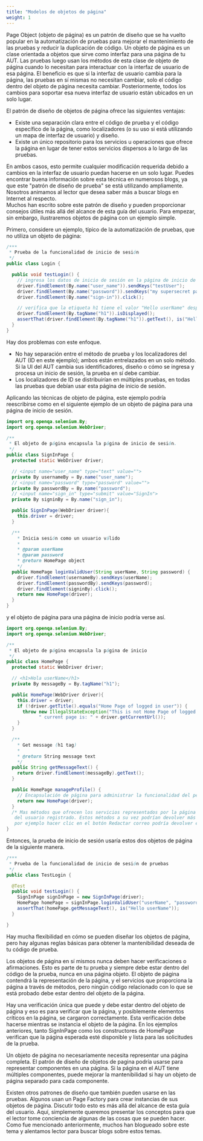 ```yaml
---
title: "Modelos de objetos de página"
weight: 1
---
```


Page Object (objeto de página) es un patrón de diseño que se ha vuelto popular en 
la automatización de pruebas para mejorar el mantenimiento de 
las pruebas y reducir la duplicación de código. Un objeto de 
página es un clase orientada a objetos que sirve como interfaz 
para una página de tu AUT. Las pruebas luego usan los 
métodos de esta clase de objeto de página cuando lo necesitan 
para interactuar con la interfaz de usuario de esa página. El 
beneficio es que si la interfaz de usuario cambia para la 
página, las pruebas en sí mismas no necesitan cambiar, solo el 
código dentro del objeto de página necesita cambiar. 
Posteriormente, todos los cambios para soportar esa nueva 
interfaz de usuario están ubicados en un solo lugar. 

El patrón de diseño de objetos de página ofrece las siguientes 
ventajas: 

* Existe una separación clara entre el código de prueba y el 
código específico de la página, como localizadores (o su uso si 
está utilizando un mapa de interfaz de usuario) y diseño. 
* Existe un único repositorio para los servicios u operaciones que 
ofrece la página en lugar de tener estos servicios dispersos a 
lo largo de las pruebas. 

En ambos casos, esto permite cualquier modificación requerida 
debido a cambios en la interfaz de usuario puedan hacerse en 
un solo lugar. Puedes encontrar buena información sobre esta 
técnica en numerosos blogs, ya que este "patrón de diseño de 
prueba" se está utilizando ampliamente. Nosotros animamos al 
lector que desea saber más a buscar blogs en Internet al respecto.  
Muchos han escrito sobre este patrón de diseño y 
pueden proporcionar consejos útiles más allá del alcance de esta 
guía del usuario. Para empezar, sin embargo, ilustraremos 
objetos de página con un ejemplo simple. 

Primero, considere un ejemplo, típico de la automatización de 
pruebas, que no utiliza un objeto de página:

```java
/***
 * Prueba de la funcionalidad de inicio de sesión
 */
public class Login {

  public void testLogin() {
    // ingresa los datos de inicio de sesión en la página de inicio de sesión
    driver.findElement(By.name("user_name")).sendKeys("testUser");
    driver.findElement(By.name("password")).sendKeys("my supersecret password");
    driver.findElement(By.name("sign-in")).click();

    // verifica que la etiqueta h1 tiene el valor "Hello userName" después de iniciar sesión
    driver.findElement(By.tagName("h1")).isDisplayed();
    assertThat(driver.findElement(By.tagName("h1")).getText(), is("Hello userName"));
  }
}
```

Hay dos problemas con este enfoque. 

* No hay separación entre el método de prueba y los 
localizadores del AUT (ID en este ejemplo); ambos están 
entrelazados en un solo método. Si la UI del AUT cambia sus 
identificadores, diseño o cómo se ingresa y procesa un inicio de 
sesión, la prueba en sí debe cambiar. 
* Los localizadores de ID 
se distribuirían en múltiples pruebas, en todas las pruebas que 
debían usar esta página de inicio de sesión. 

Aplicando las técnicas de objeto de página, este ejemplo podría 
reescribirse como en el siguiente ejemplo de un objeto de página 
para una página de inicio de sesión.

```java
import org.openqa.selenium.By;
import org.openqa.selenium.WebDriver;

/**
 * El objeto de página encapsula la página de inicio de sesión.
 */
public class SignInPage {
  protected static WebDriver driver;

  // <input name="user_name" type="text" value="">
  private By usernameBy = By.name("user_name");
  // <input name="password" type="password" value="">
  private By passwordBy = By.name("password");
  // <input name="sign_in" type="submit" value="SignIn">
  private By signinBy = By.name("sign_in");

  public SignInPage(WebDriver driver){
    this.driver = driver;
  }

  /**
    * Inicia sesión como un usuario válido
    *
    * @param userName
    * @param password
    * @return HomePage object
    */
  public HomePage loginValidUser(String userName, String password) {
    driver.findElement(usernameBy).sendKeys(userName);
    driver.findElement(passwordBy).sendKeys(password);
    driver.findElement(signinBy).click();
    return new HomePage(driver);
  }
}
```

y el objeto de página para una página de inicio podría verse así.

```java
import org.openqa.selenium.By;
import org.openqa.selenium.WebDriver;

/**
 * El objeto de página encapsula la página de inicio
 */
public class HomePage {
  protected static WebDriver driver;

  // <h1>Hola userName</h1>
  private By messageBy = By.tagName("h1");

  public HomePage(WebDriver driver){
    this.driver = driver;
    if (!driver.getTitle().equals("Home Page of logged in user")) {
      throw new IllegalStateException("This is not Home Page of logged in user," +
            " current page is: " + driver.getCurrentUrl());
    }
  }

  /**
    * Get message (h1 tag)
    *
    * @return String message text
    */
  public String getMessageText() {
    return driver.findElement(messageBy).getText();
  }

  public HomePage manageProfile() {
    // Encapsulación de página para administrar la funcionalidad del perfil
    return new HomePage(driver);
  }
  /* Mas métodos que ofrecen los servicios representados por la página de inicio
   del usuario registrado. Estos métodos a su vez podrían devolver más objetos de página,
   por ejemplo hacer clic en el botón Redactar correo podría devolver el objeto de clase ComposeMail */
}
```

Entonces, la prueba de inicio de sesión usaría estos dos objetos de página de la siguiente manera.

```java
/***
 * Prueba de la funcionalidad de inicio de sesión de pruebas
 */
public class TestLogin {

  @Test
  public void testLogin() {
    SignInPage signInPage = new SignInPage(driver);
    HomePage homePage = signInPage.loginValidUser("userName", "password");
    assertThat(homePage.getMessageText(), is("Hello userName"));
  }

}
```

Hay mucha flexibilidad en cómo se pueden diseñar los objetos de 
página, pero hay algunas reglas básicas para obtener la 
mantenibilidad deseada de tu código de prueba.

Los objetos de página en sí mismos nunca deben hacer 
verificaciones o afirmaciones. Esto es parte de tu prueba y 
siempre debe estar dentro del código de la prueba, nunca en una 
página objeto. El objeto de página contendrá la representación 
de la página, y el servicios que proporciona la página a través 
de métodos, pero ningún código relacionado con lo que se está 
probado debe estar dentro del objeto de la página. 

Hay una verificación única que puede y debe estar dentro del
objeto de página y eso es para verificar que la página, y 
posiblemente elementos críticos en la página, se cargaron 
correctamente. Esta verificación debe hacerse mientras 
se instancia el objeto de la página. En los ejemplos anteriores, 
tanto SignInPage como los constructores de HomePage verifican 
que la página esperada esté disponible y lista para las solicitudes 
de la prueba. 

Un objeto de página no necesariamente necesita representar una 
página completa. El patrón de diseño de objetos de pagina podría 
usarse para representar componentes en una página. Si la 
página en el AUT tiene múltiples componentes, puede mejorar la 
mantenibilidad si hay un objeto de página separado para cada 
componente. 

Existen otros patrones de diseño que también pueden usarse en 
las pruebas. Algunos usan un Page Factory para crear instancias 
de sus objetos de página. Discutir todo esto es más allá del 
alcance de esta guía del usuario. Aquí, simplemente queremos 
presentar los conceptos para que el lector tome conciencia de 
algunas de las cosas que se pueden hacer. Como fue mencionado 
anteriormente, muchos han blogueado sobre este tema y alentamos 
lector para buscar blogs sobre estos temas.
